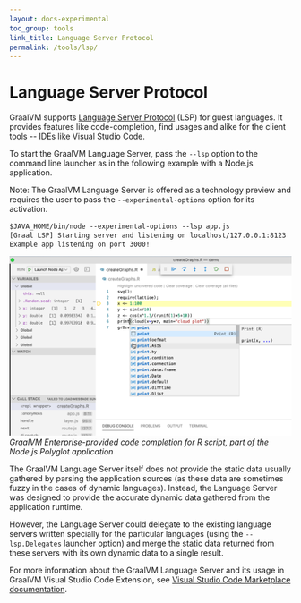 ```yaml
---
layout: docs-experimental
toc_group: tools
link_title: Language Server Protocol
permalink: /tools/lsp/
---
```


# Language Server Protocol

GraalVM supports [Language Server Protocol](https://microsoft.github.io/language-server-protocol/) (LSP) for guest languages.
It provides features like code-completion, find usages and alike for the client tools -- IDEs like Visual Studio Code.

To start the GraalVM Language Server, pass the `--lsp` option to the command line launcher as in the following example with a Node.js application.

Note: The GraalVM Language Server is offered as a technology preview and requires the user to pass the `--experimental-options` option for its activation.

```shell
$JAVA_HOME/bin/node --experimental-options --lsp app.js
[Graal LSP] Starting server and listening on localhost/127.0.0.1:8123
Example app listening on port 3000!
```
![](img/vscode_cc_1.png)
_GraalVM Enterprise-provided code completion for R script, part of the Node.js Polyglot application_

The GraalVM Language Server itself does not provide the static data usually gathered by parsing the application sources (as these data are sometimes fuzzy in the cases of dynamic languages).
Instead, the Language Server was designed to provide the accurate dynamic data gathered from the application runtime.

However, the Language Server could delegate to the existing language servers written specially for the particular languages (using the `--lsp.Delegates` launcher option) and merge the static data returned from these servers with its own dynamic data to a single result.

For more information about the GraalVM Language Server and its usage in GraalVM Visual Studio Code Extension, see [Visual Studio Code Marketplace documentation](https://marketplace.visualstudio.com/items?itemName=oracle-labs-graalvm.graalvm).
